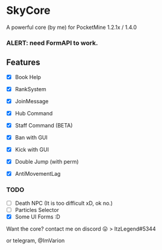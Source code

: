 # SkyCore
A powerful core (by me) for PocketMine 1.2.1x / 1.4.0

### ALERT: need FormAPI to work.

## Features

- [x] Book Help

- [x] RankSystem

- [x] JoinMessage

- [x] Hub Command

- [x] Staff Command (BETA)

- [x] Ban with GUI

- [x] Kick with GUI

- [x] Double Jump (with perm)

- [x] AntiMovementLag

### TODO

- [ ] Death NPC (It is too difficult xD, ok no.)
- [ ] Particles Selector
- [x] Some UI Forms :D

Want the core? contact me on discord :stuck_out_tongue: > ItzLegend#5344

or telegram, @ImVarion
